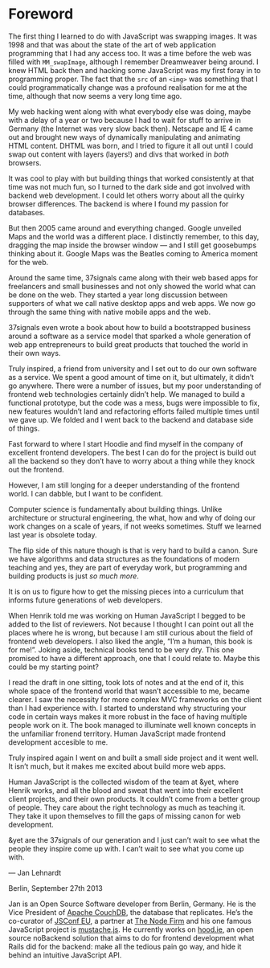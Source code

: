 # Foreword

The first thing I learned to do with JavaScript was swapping images. It was 1998 and that was about the state of the art of web application programming that I had any access too. It was a time before the web was filled with `MM_swapImage`, although I remember Dreamweaver being around. I knew HTML back then and hacking some JavaScript was my first foray in to programming proper. The fact that the `src` of an `<img>` was something that I could programmatically change was a profound realisation for me at the time, although that now seems a very long time ago.

My web hacking went along with what everybody else was doing, maybe with a delay of a year or two because I had to wait for stuff to arrive in Germany (the Internet was very slow back then). Netscape and IE 4 came out and brought new ways of dynamically manipulating and animating HTML content. DHTML was born, and I tried to figure it all out until I could swap out content with layers (layers!) and divs that worked in *both* browsers.

It was cool to play with but building things that worked consistently at that time was not much fun, so I turned to the dark side and got involved with backend web development. I could let others worry about all the quirky browser differences. The backend is where I found my passion for databases.

But then 2005 came around and everything changed. Google unveiled Maps and the world was a different place. I distinctly remember, to this day, dragging the map inside the browser window — and I still get goosebumps thinking about it. Google Maps was the Beatles coming to America moment for the web.

Around the same time, 37signals came along with their web based apps for freelancers and small businesses and not only showed the world what can be done on the web. They started a year long discussion between supporters of what we call native desktop apps and web apps. We now go through the same thing with native mobile apps and the web.

37signals even wrote a book about how to build a bootstrapped business around a software as a service model that sparked a whole generation of web app entrepreneurs to build great products that touched the world in their own ways.

Truly inspired, a friend from university and I set out to do our own software as a service. We spent a good amount of time on it, but ultimately, it didn’t go anywhere. There were a number of issues, but my poor understanding of frontend web technologies certainly didn’t help. We managed to build a functional prototype, but the code was a mess, bugs were impossible to fix, new features wouldn’t land and refactoring efforts failed multiple times until we gave up. We folded and I went back to the backend and database side of things.

Fast forward to where I start Hoodie and find myself in the company of excellent frontend developers. The best I can do for the project is build out all the backend so they don’t have to worry about a thing while they knock out the frontend.

However, I am still longing for a deeper understanding of the frontend world. I can dabble, but I want to be confident.

Computer science is fundamentally about building things. Unlike architecture or structural engineering, the what, how and why of doing our work changes on a scale of years, if not weeks sometimes. Stuff we learned last year is obsolete today.

The flip side of this nature though is that is very hard to build a canon. Sure we have algorithms and data structures as the foundations of modern teaching and yes, they are part of everyday work, but programming and building products is just *so much more*.

It is on us to figure how to get the missing pieces into a curriculum that informs future generations of web developers.

When Henrik told me was working on Human JavaScript I begged to be added to the list of reviewers. Not because I thought I can point out all the places where he is wrong, but because I am still curious about the field of frontend web developers. I also liked the angle, “I’m a human, this book is for me!”. Joking aside, technical books tend to be very dry. This one promised to have a different approach, one that I could relate to. Maybe this could be my starting point?

I read the draft in one sitting, took lots of notes and at the end of it, this whole space of the frontend world that wasn’t accessible to me, became clearer. I saw the necessity for more complex MVC frameworks on the client than I had experience with. I started to understand why structuring your code in certain ways makes it more robust in the face of having multiple people work on it. The book managed to illuminate well known concepts in the unfamiliar fronend territory. Human JavaScript made frontend development accesible to me.

Truly inspired again I went on and built a small side project and it went well. It isn’t much, but it makes me excited about build more web apps.

Human JavaScript is the collected wisdom of the team at &yet, where Henrik works, and all the blood and sweat that went into their excellent client projects, and their own products. It couldn’t come from a better group of people. They care about the right technology as much as teaching it. They take it upon themselves to fill the gaps of missing canon for web development.

&yet are the 37signals of our generation and I just can’t wait to see what the people they inspire come up with. I can’t wait to see what you come up with.

— Jan Lehnardt

Berlin, September 27th 2013

Jan is an Open Source Software developer from Berlin, Germany. He is the Vice President of [Apache CouchDB](http://couchdb.apache.org), the database that replicates. He’s the co-curator of [JSConf EU](http://jsconf.eu), a partner at [The Node Firm](http://thenodefirm.com) and his one famous JavaScript project is [mustache.js](https://github.com/janl/mustache.js). He currently works on [hood.ie](http://hood.ie), an open source noBackend solution that aims to do for frontend development what Rails did for the backend: make all the tedious pain go way, and hide it behind an intuitive JavaScript API.
